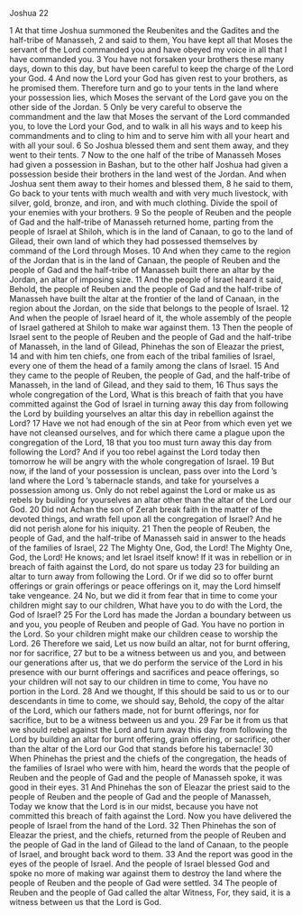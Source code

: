 Joshua 22

1	At that time Joshua summoned the Reubenites and the Gadites and the half-tribe of Manasseh,
2	and said to them, You have kept all that Moses the servant of the Lord commanded you and have obeyed my voice in all that I have commanded you.
3	You have not forsaken your brothers these many days, down to this day, but have been careful to keep the charge of the Lord your God.
4	And now the Lord your God has given rest to your brothers, as he promised them. Therefore turn and go to your tents in the land where your possession lies, which Moses the servant of the Lord gave you on the other side of the Jordan.
5	Only be very careful to observe the commandment and the law that Moses the servant of the Lord commanded you, to love the Lord your God, and to walk in all his ways and to keep his commandments and to cling to him and to serve him with all your heart and with all your soul.
6	So Joshua blessed them and sent them away, and they went to their tents.
7	Now to the one half of the tribe of Manasseh Moses had given a possession in Bashan, but to the other half Joshua had given a possession beside their brothers in the land west of the Jordan. And when Joshua sent them away to their homes and blessed them,
8	he said to them, Go back to your tents with much wealth and with very much livestock, with silver, gold, bronze, and iron, and with much clothing. Divide the spoil of your enemies with your brothers.
9	So the people of Reuben and the people of Gad and the half-tribe of Manasseh returned home, parting from the people of Israel at Shiloh, which is in the land of Canaan, to go to the land of Gilead, their own land of which they had possessed themselves by command of the Lord through Moses.
10	And when they came to the region of the Jordan that is in the land of Canaan, the people of Reuben and the people of Gad and the half-tribe of Manasseh built there an altar by the Jordan, an altar of imposing size.
11	And the people of Israel heard it said, Behold, the people of Reuben and the people of Gad and the half-tribe of Manasseh have built the altar at the frontier of the land of Canaan, in the region about the Jordan, on the side that belongs to the people of Israel.
12	And when the people of Israel heard of it, the whole assembly of the people of Israel gathered at Shiloh to make war against them.
13	Then the people of Israel sent to the people of Reuben and the people of Gad and the half-tribe of Manasseh, in the land of Gilead, Phinehas the son of Eleazar the priest,
14	and with him ten chiefs, one from each of the tribal families of Israel, every one of them the head of a family among the clans of Israel.
15	And they came to the people of Reuben, the people of Gad, and the half-tribe of Manasseh, in the land of Gilead, and they said to them,
16	Thus says the whole congregation of the Lord, What is this breach of faith that you have committed against the God of Israel in turning away this day from following the Lord by building yourselves an altar this day in rebellion against the Lord?
17	Have we not had enough of the sin at Peor from which even yet we have not cleansed ourselves, and for which there came a plague upon the congregation of the Lord,
18	that you too must turn away this day from following the Lord? And if you too rebel against the Lord today then tomorrow he will be angry with the whole congregation of Israel.
19	But now, if the land of your possession is unclean, pass over into the Lord ’s land where the Lord ’s tabernacle stands, and take for yourselves a possession among us. Only do not rebel against the Lord or make us as rebels by building for yourselves an altar other than the altar of the Lord our God.
20	Did not Achan the son of Zerah break faith in the matter of the devoted things, and wrath fell upon all the congregation of Israel? And he did not perish alone for his iniquity.
21	Then the people of Reuben, the people of Gad, and the half-tribe of Manasseh said in answer to the heads of the families of Israel,
22	The Mighty One, God, the Lord! The Mighty One, God, the Lord! He knows; and let Israel itself know! If it was in rebellion or in breach of faith against the Lord, do not spare us today
23	for building an altar to turn away from following the Lord. Or if we did so to offer burnt offerings or grain offerings or peace offerings on it, may the Lord himself take vengeance.
24	No, but we did it from fear that in time to come your children might say to our children, What have you to do with the Lord, the God of Israel?
25	For the Lord has made the Jordan a boundary between us and you, you people of Reuben and people of Gad. You have no portion in the Lord. So your children might make our children cease to worship the Lord.
26	Therefore we said, Let us now build an altar, not for burnt offering, nor for sacrifice,
27	but to be a witness between us and you, and between our generations after us, that we do perform the service of the Lord in his presence with our burnt offerings and sacrifices and peace offerings, so your children will not say to our children in time to come, You have no portion in the Lord.
28	And we thought, If this should be said to us or to our descendants in time to come, we should say, Behold, the copy of the altar of the Lord, which our fathers made, not for burnt offerings, nor for sacrifice, but to be a witness between us and you.
29	Far be it from us that we should rebel against the Lord and turn away this day from following the Lord by building an altar for burnt offering, grain offering, or sacrifice, other than the altar of the Lord our God that stands before his tabernacle!
30	When Phinehas the priest and the chiefs of the congregation, the heads of the families of Israel who were with him, heard the words that the people of Reuben and the people of Gad and the people of Manasseh spoke, it was good in their eyes.
31	And Phinehas the son of Eleazar the priest said to the people of Reuben and the people of Gad and the people of Manasseh, Today we know that the Lord is in our midst, because you have not committed this breach of faith against the Lord. Now you have delivered the people of Israel from the hand of the Lord.
32	Then Phinehas the son of Eleazar the priest, and the chiefs, returned from the people of Reuben and the people of Gad in the land of Gilead to the land of Canaan, to the people of Israel, and brought back word to them.
33	And the report was good in the eyes of the people of Israel. And the people of Israel blessed God and spoke no more of making war against them to destroy the land where the people of Reuben and the people of Gad were settled.
34	The people of Reuben and the people of Gad called the altar Witness, For, they said, it is a witness between us that the Lord is God.

